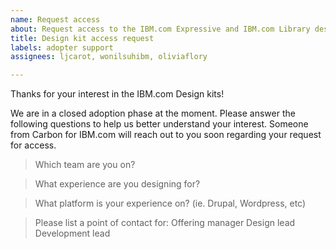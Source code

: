 ```yaml
---
name: Request access
about: Request access to the IBM.com Expressive and IBM.com Library design kits
title: Design kit access request
labels: adopter support
assignees: ljcarot, wonilsuhibm, oliviaflory

---
```


Thanks for your interest in the IBM.com Design kits!

We are in a closed adoption phase at the moment. Please answer the following questions to help us better understand your interest. Someone from Carbon for IBM.com will reach out to you soon regarding your request for access.

> Which team are you on?


> What experience are you designing for?


> What platform is your experience on? (ie. Drupal, Wordpress, etc)


> Please list a point of contact for:
Offering manager
Design lead
Development lead

